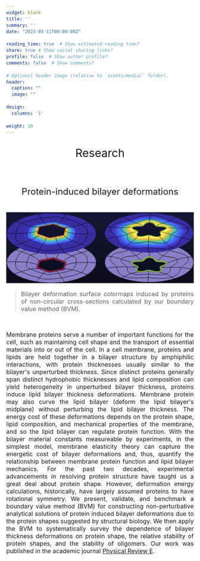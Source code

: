 ```yaml
---
widget: blank
title: ''
summary: ''
date: "2023-03-11T00:00:00Z"

reading_time: true  # Show estimated reading time?
share: true # Show social sharing links?
profile: false  # Show author profile?
comments: false  # Show comments?

# Optional header image (relative to `assets/media/` folder).
header:
  caption: ""
  image: ""

design:
  columns: '1'

weight: 10
---
```

<center><p style="font-size: 30px">Research</p></center><br>

<center><p style="font-size: 24px">Protein-induced bilayer deformations</p></center><br>

<img src="BilayerDeformationColorMaps.png">

> <p style="font-size: 16px" align="justify">Bilayer deformation surface colormaps induced by proteins of non-circular cross-sections calculated by our boundary value method (BVM).</p>
<br>
<p style="font-size: 16px" align="justify">Membrane proteins serve a number of important functions for the cell, such as maintaining cell shape and the transport of essential materials into or out of the cell. In a cell membrane, proteins and lipids are held together in a bilayer structure by amphiphilic interactions, with protein thicknesses usually similar to the bilayer's unperturbed thickness. Since distinct proteins generally span distinct hydrophobic thicknesses and lipid composition can yield heterogeneity in unperturbed bilayer thickness, proteins induce lipid bilayer thickness deformations. Membrane protein may also curve the lipid bilayer (deform the lipid bilayer's midplane) without perturbing the lipid bilayer thickness. The energy cost of these deformations depends on the protein shape, lipid composition, and mechanical properties of the membrane, and so the lipid bilayer can regulate protein function. With the bilayer material constants measureable by experiments, in the simplest model, membrane elasticity theory can capture the energetic cost of bilayer deformations and, thus, quantify the relationship between membrane protein function and lipid bilayer mechanics. For the past two decades, experimental advancements in resolving protein structure have taught us a great deal about protein shape. However, deformation energy calculations, historically, have largely assumed proteins to have rotational symmetry. We present, validate, and benchmark a boundary value method (BVM) for constructing non-perturbative analytical solutions of protein induced bilayer deformations due to the protein shapes suggested by structural biology. We then apply the BVM to systematically survey the dependence of bilayer thickness deformations on protein shape, the relative stability of protein shapes, and the stability of oligomers. Our work was published in the academic journal <a href='https://journals.aps.org/pre/abstract/10.1103/PhysRevE.107.024403'>Physical Review E</a>.</p>
